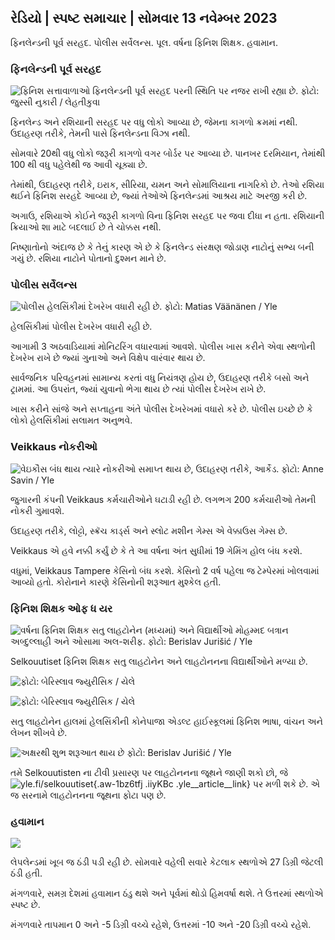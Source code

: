 ## રેડિયો \| સ્પષ્ટ સમાચાર \| સોમવાર 13 નવેમ્બર 2023

ફિનલેન્ડની પૂર્વ સરહદ. પોલીસ સર્વેલન્સ. પૂલ. વર્ષના ફિનિશ શિક્ષક. હવામાન.

### ફિનલેન્ડની પૂર્વ સરહદ

![ફિનિશ સત્તાવાળાઓ ફિનલેન્ડની પૂર્વ સરહદ પરની સ્થિતિ પર નજર રાખી રહ્યા છે. ફોટો: જુસ્સી નુકારી / લેહતીકુવા](https://images.cdn.yle.fi/image/upload/c_crop,h_2880,w_5120,x_0,y_171/ar_1.7777777777777777,c_fill,g_faces,/6_10/77777.q_auto:eco/f_auto/fl_lossy/v1699859472/39-11996406551cb5a3d93a)

ફિનલેન્ડ અને રશિયાની સરહદ પર વધુ લોકો આવ્યા છે, જેમના કાગળો ક્રમમાં નથી. ઉદાહરણ તરીકે, તેમની પાસે ફિનલેન્ડના વિઝા નથી.

સોમવારે 20થી વધુ લોકો જરૂરી કાગળો વગર બોર્ડર પર આવ્યા છે. પાનખર દરમિયાન, તેમાંથી 100 થી વધુ પહેલેથી જ આવી ચૂક્યા છે.

તેમાંથી, ઉદાહરણ તરીકે, ઇરાક, સીરિયા, યમન અને સોમાલિયાના નાગરિકો છે. તેઓ રશિયા થઈને ફિનિશ સરહદે આવ્યા છે, જ્યાં તેઓએ ફિનલેન્ડમાં આશ્રય માટે અરજી કરી છે.

અગાઉ, રશિયાએ કોઈને જરૂરી કાગળો વિના ફિનિશ સરહદ પર જવા દીધા ન હતા. રશિયાની ક્રિયાઓ શા માટે બદલાઈ છે તે ચોક્કસ નથી.

નિષ્ણાતોનો અંદાજ છે કે તેનું કારણ એ છે કે ફિનલેન્ડ સંરક્ષણ જોડાણ નાટોનું સભ્ય બની ગયું છે. રશિયા નાટોને પોતાનો દુશ્મન માને છે.

### પોલીસ સર્વેલન્સ

![પોલીસ હેલસિંકીમાં દેખરેખ વધારી રહી છે. ફોટો: Matias Väänänen / Yle](https://images.cdn.yle.fi/image/upload/c_crop,h_2889,w_5148,x_0,y_107/ar_1.77777777777777777777777777777777777777777777777777777777777777777777,c_fill,g_6p_10/20p_00/050q_auto:eco/f_auto/fl_lossy/v1697807957/39-11771286512a4e83c1e1)

હેલસિંકીમાં પોલીસ દેખરેખ વધારી રહી છે.

આગામી 3 અઠવાડિયામાં મોનિટરિંગ વધારવામાં આવશે. પોલીસ ખાસ કરીને એવા સ્થળોની દેખરેખ રાખે છે જ્યાં ગુનાઓ અને વિક્ષેપ વારંવાર થાય છે.

સાર્વજનિક પરિવહનમાં સામાન્ય કરતાં વધુ નિયંત્રણ હોય છે, ઉદાહરણ તરીકે બસો અને ટ્રામમાં. આ ઉપરાંત, જ્યાં યુવાનો ભેગા થાય છે ત્યાં પોલીસ દેખરેખ રાખે છે.

ખાસ કરીને સાંજે અને સપ્તાહના અંતે પોલીસ દેખરેખમાં વધારો કરે છે. પોલીસ ઇચ્છે છે કે લોકો હેલસિંકીમાં સલામત અનુભવે.

### Veikkaus નોકરીઓ

![વેઇકૌસ બંધ થાય ત્યારે નોકરીઓ સમાપ્ત થાય છે, ઉદાહરણ તરીકે, આર્કેડ. ફોટો: Anne Savin / Yle](https://images.cdn.yle.fi/image/upload/c_crop,h_1928,w_3427,x_567,y_428/ar_1.777777777777777,c_fill,g_faces,h/1_27777777777777777777777777777777777777777777777777777777777777777777777777777777777777777777777,c_fill,g_faces,h/1_05/0p_00q_auto:eco/f_auto/fl_lossy/v1633956464/39-86542961643200866ed)

જુગારની કંપની Veikkaus કર્મચારીઓને ઘટાડી રહી છે. લગભગ 200 કર્મચારીઓ તેમની નોકરી ગુમાવશે.

ઉદાહરણ તરીકે, લોટ્ટો, સ્ક્રૅચ કાર્ડ્સ અને સ્લોટ મશીન ગેમ્સ એ વેક્કાઉસ ગેમ્સ છે.

Veikkaus એ હવે નક્કી કર્યું છે કે તે આ વર્ષના અંત સુધીમાં 19 ગેમિંગ હોલ બંધ કરશે.

વધુમાં, Veikkaus Tampere કેસિનો બંધ કરશે. કેસિનો 2 વર્ષ પહેલા જ ટેમ્પેરમાં ખોલવામાં આવ્યો હતો. કોરોનાને કારણે કેસિનોની શરૂઆત મુશ્કેલ હતી.

### ફિનિશ શિક્ષક ઓફ ધ યર

![વર્ષના ફિનિશ શિક્ષક સતુ લાહટોનેન (મધ્યમાં) અને વિદ્યાર્થીઓ મોહમ્મદ બત્રાન અબ્દુલ્લાહી અને ઓસામા અલ-શરીફ. ફોટો: Berislav Jurišić / Yle](https://images.cdn.yle.fi/image/upload/c_crop,h_2982,w_5300,x_0,y_0/ar_1.7777777777777777,c_fill,g_faces,h/0p_1777777777777777777777777777777777777777777777777777777777777777777777777777777777777777777777777777777777777777777,c_fill,g_faces,h/0p_015_0/06q_auto:eco/f_auto/fl_lossy/v1699438785/39-1197531654b5ee49bf1f)

Selkouutiset ફિનિશ શિક્ષક સતુ લાહટોનેન અને લાહટોનનના વિદ્યાર્થીઓને મળ્યા છે.

![ ફોટો: બેરિસ્લાવ જ્યુરીસિક / યેલે](https://images.cdn.yle.fi/image/upload/c_crop,h_3153,w_5603,x_0,y_0/ar_1.7777777777777777,c_fill,g_faces,/7_5_1,h.0/q_auto:eco/f_auto/fl_lossy/v1699438827/39-1197537654b5ee95baf1)

![ ફોટો: બેરિસ્લાવ જ્યુરીસિક / યેલે](https://images.cdn.yle.fi/image/upload/c_crop,h_3362,w_5987,x_0,y_0/ar_1.777777777777777,c_fill,g_faces,/2_6p_1,h.0/q_auto:eco/f_auto/fl_lossy/v1699438816/39-1197536654b5ee899b41)

સતુ લાહટોનેન હાલમાં હેલસિંકીની કોનેપાજા એડલ્ટ હાઈસ્કૂલમાં ફિનિશ ભાષા, વાંચન અને લેખન શીખવે છે.

![અક્ષરથી શુભ શરૂઆત થાય છે ફોટો: Berislav Jurišić / Yle](https://images.cdn.yle.fi/image/upload/c_crop,h_3362,w_5987,x_0,y_0/ar_1.7777777777777777,c_fill,g_faces,h/0p_177777777777777777777777777777777777777777777777777777777777777777777777777777777777777777777777777777777777777777777777777777777777777777777777777777,c_fill,g_faces,h/0p_025_0/06q_auto:eco/f_auto/fl_lossy/v1699438816/39-1197535654b5ee7e3b58)

તમે Selkouutisten ના ટીવી પ્રસારણ પર લાહટોનનના જૂથને જાણી શકો છો, જે![yle.fi/selkouutiset](https://yle.fi/selkouutiset){.aw-1bz6tfj .iiyKBc .yle__article__link} પર મળી શકે છે. એ જ સરનામે લાહટોનનના જૂથના ફોટા પણ છે.

### હવામાન

![](https://images.cdn.yle.fi/image/upload/c_crop,h_1080,w_1919,x_0,y_0/ar_1.7777777777777777,c_fill,g_faces,h_675,w_1200/dco.f_auto/fl_lossy/v1699893163/39-119999365524f872df8f)

લેપલેન્ડમાં ખૂબ જ ઠંડી પડી રહી છે. સોમવારે વહેલી સવારે કેટલાક સ્થળોએ 27 ડિગ્રી જેટલી ઠંડી હતી.

મંગળવારે, સમગ્ર દેશમાં હવામાન ઠંડુ થશે અને પૂર્વમાં થોડો હિમવર્ષા થશે. તે ઉત્તરમાં સ્થળોએ સ્પષ્ટ છે.

મંગળવારે તાપમાન 0 અને -5 ડિગ્રી વચ્ચે રહેશે, ઉત્તરમાં -10 અને -20 ડિગ્રી વચ્ચે રહેશે.